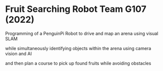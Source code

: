 # Fruit Searching Robot Team G107 (2022)
Programming of a PenguinPi Robot to drive and map an arena using visual SLAM

while simultaneously identifying objects within the arena using camera vision and AI

and then plan a course to pick up found fruits while avoiding obstacles
